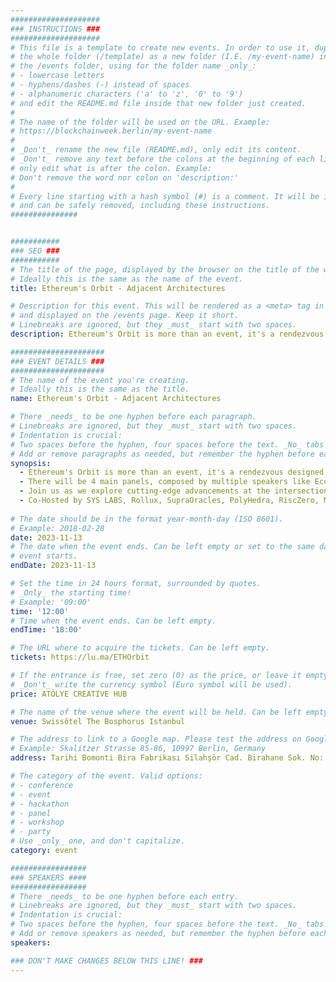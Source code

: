 ```yaml
---
####################
### INSTRUCTIONS ###
####################
# This file is a template to create new events. In order to use it, duplicate
# the whole folder (/template) as a new folder (I.E. /my-event-name) inside of
# the /events folder, using for the folder name _only_:
# - lowercase letters
# - hyphens/dashes (-) instead of spaces
# - alphanumeric characters ('a' to 'z', '0' to '9')
# and edit the README.md file inside that new folder just created.
#
# The name of the folder will be used on the URL. Example:
# https://blockchainweek.berlin/my-event-name
#
# _Don't_ rename the new file (README.md), only edit its content.
# _Don't_ remove any text before the colons at the beginning of each line,
# only edit what is after the colon. Example:
# Don't remove the word nor colon on 'description:'
#
# Every line starting with a hash symbol (#) is a comment. It will be ignored
# and can be safely removed, including these instructions.
###############


###########
### SEO ###
###########
# The title of the page, displayed by the browser on the title of the window.
# Ideally this is the same as the name of the event.
title: Ethereum's Orbit - Adjacent Architectures

# Description for this event. This will be rendered as a <meta> tag in the HTML,
# and displayed on the /events page. Keep it short.
# Linebreaks are ignored, but they _must_ start with two spaces.
description: Ethereum's Orbit is more than an event, it's a rendezvous designed for forward-thinking developers, curious researchers, and visionary engineers.

#####################
### EVENT DETAILS ###
#####################
# The name of the event you're creating.
# Ideally this is the same as the title.
name: Ethereum's Orbit - Adjacent Architectures

# There _needs_ to be one hyphen before each paragraph.
# Linebreaks are ignored, but they _must_ start with two spaces.
# Indentation is crucial:
# Two spaces before the hyphen, four spaces before the text. _No_ tabs allowed.
# Add or remove paragraphs as needed, but remember the hyphen before each entry.
synopsis:
  - Ethereum's Orbit is more than an event, it's a rendezvous designed for forward-thinking developers, curious researchers, and visionary engineers. Delve into the realm of hybrid architectures, where opportunities for innovation and collaboration abound.
  - ​There will be 4 main panels, composed by multiple speakers like ​Economies of Scale​Standardizing cross chains, ​Taking RWA out of the sandbox, ​Archiving DA.​
  - Join us as we explore cutting-edge advancements at the intersection of Ethereum and next-gen blockchain systems.​
  - Co-Hosted by ​SYS LABS, Rollux, ​SupraOracles, PolyHedra, RiscZero, Metis.
    
# The date should be in the format year-month-day (ISO 8601).
# Example: 2018-02-28
date: 2023-11-13
# The date when the event ends. Can be left empty or set to the same day the
# event starts.
endDate: 2023-11-13

# Set the time in 24 hours format, surrounded by quotes.
# _Only_ the starting time!
# Example: '09:00'
time: '12:00'
# Time when the event ends. Can be left empty.
endTime: '18:00'

# The URL where to acquire the tickets. Can be left empty.
tickets: https://lu.ma/ETHOrbit

# If the entrance is free, set zero (0) as the price, or leave it empty.
# _Don't_ write the currency symbol (Euro symbol will be used).
price: ATÖLYE CREATIVE HUB

# The name of the venue where the event will be held. Can be left empty.
venue: Swissôtel The Bosphorus Istanbul

# The address to link to a Google map. Please test the address on Google Maps.
# Example: Skalitzer Strasse 85-86, 10997 Berlin, Germany
address: Tarihi Bomonti Bira Fabrikası Silahşör Cad. Birahane Sok. No: 1 Şişli, Istanbul, Turkey

# The category of the event. Valid options:
# - conference
# - event
# - hackathon
# - panel
# - workshop
# - party
# Use _only_ one, and don't capitalize.
category: event

#################
### SPEAKERS ####
#################
# There _needs_ to be one hyphen before each entry.
# Linebreaks are ignored, but they _must_ start with two spaces.
# Indentation is crucial:
# Two spaces before the hyphen, four spaces before the text. _No_ tabs allowed.
# Add or remove speakers as needed, but remember the hyphen before each entry.
speakers:

### DON'T MAKE CHANGES BELOW THIS LINE! ###
---
```


<!-- ### DON'T MAKE CHANGES BELOW THIS LINE! ### -->

<Event-Content/>
